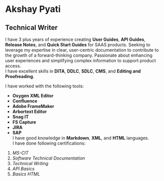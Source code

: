 # Akshay Pyati  
## Technical Writer   

I have 3 plus years of experience creating **User Guides**, **API Guides**, **Release Notes**, and **Quick Start Guides** for SAAS products. Seeking to leverage my expertise in clear, user-centric documentation to contribute to the growth of a forward-thinking company. Passionate about enhancing user experiences and simplifying complex information to support product access.\
I have excellent skills in **DITA**, **DDLC**, **SDLC**, **CMS**, and **Editing and Proofreading**.

I have worked with the following tools:
* **Oxygen XML Editor**
* **Confluence**
* **Adobe FrameMaker**
* **Arbortext Editor**
* **Snag IT**
* **FS Capture**
* **JIRA**
* **SAP**\
I have good knowledge in **Markdown**, **XML**, and **HTML** languages.  
I have done following certifications:
1. *MS-CIT*
2. *Software Technical Documentation*
3. *Technical Writing*
4. *API Basics*
5. *Basics HTML*